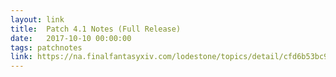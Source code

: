 ```yaml
---
layout: link
title:  Patch 4.1 Notes (Full Release)
date:   2017-10-10 00:00:00
tags: patchnotes
link: https://na.finalfantasyxiv.com/lodestone/topics/detail/cfd6b53bc9cd08b494512a662c04942848db9539
---
```

